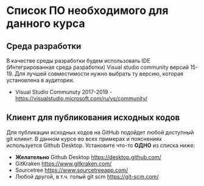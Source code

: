 Список ПО необходимого для данного курса
========================================

Среда разработки
----------------

В качестве среды разработки будем использовать IDE (Интегрированная среда разработки) Visual studio community версий 15-19. Для лучшей совместимости нужно выбрать ту версию, которая установлена в аудитории.

* Visual Studio Communuty 2017-2019 - https://visualstudio.microsoft.com/ru/vs/community/

Клиент для публикования исходных кодов
---------------------------------------

Для публикации исходных кодов на GitHub подойдет любой доступный git клиент. В данном курсе
во всех примерах и пояснениях используется Github Desktop. Установите что-то **ОДНО** из списка ниже:

* **Желательно** Github Desktop
	https://desktop.github.com/
* GitKraken 
	https://www.gitkraken.com/
* Sourcetree 
	https://www.sourcetreeapp.com/
* Любой другой, в т.ч. голый git scm
	https://git-scm.com/



